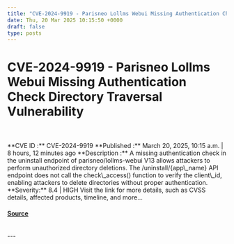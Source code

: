 ```yaml
---
title: "CVE-2024-9919 - Parisneo Lollms Webui Missing Authentication Check Directory Traversal Vulnerability"
date: Thu, 20 Mar 2025 10:15:50 +0000
draft: false
type: posts
---
```

# CVE-2024-9919 - Parisneo Lollms Webui Missing Authentication Check Directory Traversal Vulnerability

<br/>

<br/>
**CVE ID :** CVE-2024-9919  
**Published :** March 20, 2025, 10:15 a.m. | 8 hours, 12 minutes ago  
**Description :** A missing authentication check in the uninstall endpoint of parisneo/lollms-webui V13 allows attackers to perform unauthorized directory deletions. The /uninstall/{app\_name} API endpoint does not call the check\_access() function to verify the client\_id, enabling attackers to delete directories without proper authentication.  
**Severity:** 8.4 | HIGH  
Visit the link for more details, such as CVSS details, affected products, timeline, and more...

#### [Source](https://cvefeed.io/vuln/detail/CVE-2024-9919)

<br/>
---
